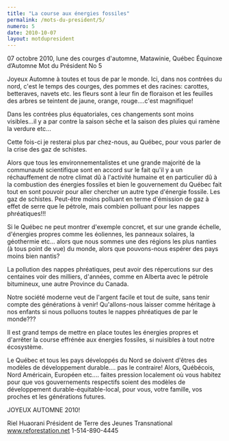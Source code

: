 ```yaml
---
title: "La course aux énergies fossiles"
permalink: /mots-du-president/5/
numero: 5
date: 2010-10-07
layout: motdupresident
---
```

07 octobre 2010, lune des courges d'automne, Matawinie, Québec
Équinoxe d’Automne
Mot du Président No 5

Joyeux Automne à toutes et tous de par le monde.
Ici, dans nos contrées du nord, c'est le temps des courges, des pommes et des racines: carottes, betteraves, navets etc. les fleurs sont à leur fin de floraison et les feuilles des arbres se teintent de jaune, orange, rouge....c'est magnifique!

Dans les contrées plus équatoriales, ces changements sont moins visibles...il y a par contre la saison sèche et la saison des pluies qui ramène la verdure etc...

Cette fois-ci je resterai plus par chez-nous, au Québec, pour vous parler de la crise des gaz de schistes.

Alors que tous les environnementalistes et une grande majorité de la communauté scientifique sont en accord sur le fait qu'il y a un réchauffement de notre climat dû à l'activité humaine et en particulier dû à la combustion des énergies fossiles et bien le gouvernement du Québec fait tout en sont pouvoir pour aller chercher un autre type d'énergie fossile. Les gaz de schistes. Peut-être moins polluant en terme d'émission de gaz à effet de serre que le pétrole, mais combien polluant pour les nappes phréatiques!!!

Si le Québec ne peut montrer d'exemple concret, et sur une grande échelle, d'énergies propres comme les éoliennes, les panneaux solaires, la géothermie etc... alors que nous sommes une des régions les plus nanties (à tous point de vue) du monde, alors que pouvons-nous espérer des pays moins bien nantis?

La pollution des nappes phréatiques, peut avoir des répercutions sur des centaines voir des milliers, d'années, comme en Alberta avec le pétrole bitumineux, une autre Province du Canada.

Notre société moderne veut de l'argent facile et tout de suite, sans tenir compte des générations à venir! Qu'allons-nous laisser comme héritage à nos enfants si nous polluons toutes le nappes phréatiques de par le monde???

Il est grand temps de mettre en place toutes les énergies propres et d'arrêter la course effrénée aux énergies fossiles, si nuisibles à tout notre écosystème.

Le Québec et tous les pays développés du Nord se doivent d'êtres des modèles de développement durable.... pas le contraire! Alors, Québécois, Nord Américain, Européen etc.... faites pression localement où vous habitez pour que vos gouvernements respectifs soient des modèles de développement durable-équitable-local, pour vous, votre famille, vos proches et les générations futures.

JOYEUX AUTOMNE 2010!

Riel Huaorani
Président de Terre des Jeunes Transnational
www.reforestation.net
1-514-890-4445
